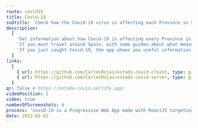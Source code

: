 ```yaml
---
route: covid19
title: Covid-19
subtitle: 'Check how the Covid-19 virus is affecting each Province in Spain.'
description:
  [
    'Get information about how Covid-19 is affecting every Province in Spain in the last 14 days. Get updated numbers every day about the current state of the virus and track its progress.',
    'If you must travel around Spain, with some guides about what measures you should take once there.',
    'If you just caught Covid-19, the app shows you useful information about how to proceed.',
  ]
links:
  [
    { url: https://github.com/CarlesRojas/estado-covid-client, type: github },
    { url: https://github.com/CarlesRojas/estado-covid-server, type: github },
  ]
qr: false # https://estado-covid.netlify.app/
videoPosition: 2
video: true
numberOfScreenshots: 6
process: 'Covid-19 is a Progressive Web App made with ReactJS targeting mobile devices. It is not available right now.'
date: 2022-02-01
---
```

